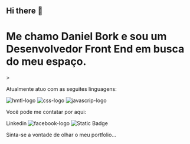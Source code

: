 ## Hi there 👋

<h1>Me chamo Daniel Bork e sou um Desenvolvedor Front End em busca do meu espaço.</h1>>
<br>
<p>Atualmente atuo com as seguites linguagens:</p>

<img scr="https://img.shields.io/badge/HTML5-E34F26.svg?style=for-the-badge&logo=HTML5&logoColor=white" alt="hmtl-logo" />
<img scr="https://img.shields.io/badge/CSS-663399.svg?style=for-the-badge&logo=CSS&logoColor=white" alt="css-logo" />
<img src="https://img.shields.io/badge/JavaScript-F7DF1E.svg?style=for-the-badge&logo=JavaScript&logoColor=black" alt="javascrip-logo"   />

  Você pode me contatar por aqui:

  Linkedin
  <img scr="[Facebook](https://img.shields.io/badge/Facebook-0866FF.svg?style=for-the-badge&logo=Facebook&logoColor=white)" alt="facebook-logo" />
  <img alt="Static Badge" src="https://img.shields.io/badge/:E-mail">


Sinta-se a vontade de olhar o meu portfolio...
